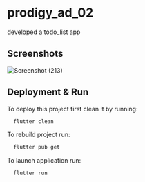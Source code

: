 # prodigy_ad_02
 developed a todo_list app
 ## Screenshots

![Screenshot (213)](https://github.com/user-attachments/assets/6e1bcf6e-af8f-40b6-b352-e63486c825e2)

## Deployment & Run

To deploy this project first clean it by running:

```bash
  flutter clean
```

To rebuild project run:

```bash
  flutter pub get
```

To launch application run:

```bash
  flutter run
```
